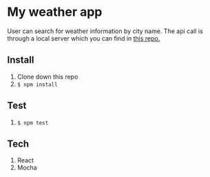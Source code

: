 # My weather app

User can search for weather information by city name. The api call is through a local server which you can find in [this repo.](https://github.com/allen0lee/Weather-App-api)

## Install
1. Clone down this repo
2. `$ npm install`

## Test
1. `$ npm test`

## Tech
1. React
2. Mocha
